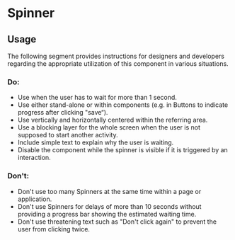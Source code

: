# Spinner

<TableOfContents></TableOfContents>

## Usage

The following segment provides instructions for designers and developers regarding the appropriate utilization of this
component in various situations.

### Do:

- Use when the user has to wait for more than 1 second.
- Use either stand-alone or within components (e.g. in Buttons to indicate progress after clicking "save“).
- Use vertically and horizontally centered within the referring area.
- Use a blocking layer for the whole screen when the user is not supposed to start another activity.
- Include simple text to explain why the user is waiting.
- Disable the component while the spinner is visible if it is triggered by an interaction.

### Don't:

- Don't use too many Spinners at the same time within a page or application.
- Don't use Spinners for delays of more than 10 seconds without providing a progress bar showing the estimated waiting
  time.
- Don't use threatening text such as "Don't click again" to prevent the user from clicking twice.
